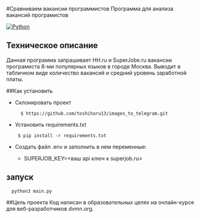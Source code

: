 #Сравниваем вакансии программистов
Программа для анализа вакансий програмистов

[![Python](https://img.shields.io/badge/-Python-464646?style=flat-square&logo=Python)](https://www.python.org/)

## Техническое описание
Данная программа запрашивает HH.ru и SuperJobe.ru вакансии програмиста 8-ми популярных языков в городе Москва. 
Выводит в табличном виде количество вакансий и средний уровень заработной платы.

##Как установить
- Cклонировать проект


        $ https://github.com/toshiharu13/images_to_telegram.git

 - Установить requirements.txt


        $ pip install -r requirements.txt

- Создать файл .env и заполнить в нем переменные:

   - SUPERJOB_KEY=<ваш api ключ к superjob.ru>

## запуск

      python3 main.py
##Цель проекта
Код написан в образовательных целях на онлайн-курсе для веб-разработчиков dvmn.org.


